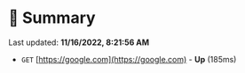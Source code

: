 # 📖 Summary
Last updated: **11/16/2022, 8:21:56 AM**

- `GET` [https://google.com](https://google.com) - **Up** (185ms)
